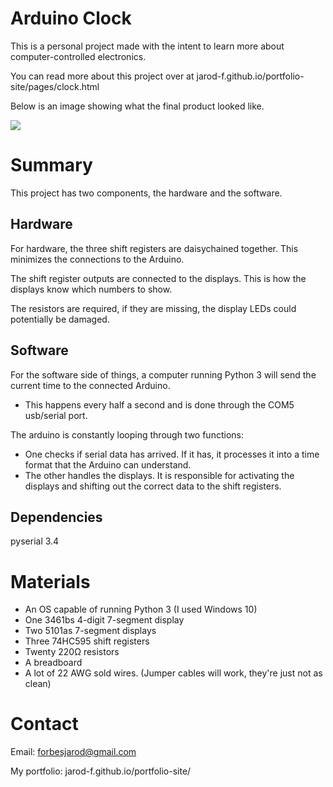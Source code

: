# Arduino Clock
This is a personal project made with the intent to learn more about computer-controlled electronics.

You can read more about this project over at jarod-f.github.io/portfolio-site/pages/clock.html

Below is an image showing what the final product looked like.

<img style="max-height: 350px;" src="https://jarod-f.github.io/portfolio-site/media/clock/clock-turned-on.jpg">

# Summary
This project has two components, the hardware and the software.

## Hardware
For hardware, the three shift registers are daisychained together.  This minimizes the connections to the Arduino.

The shift register outputs are connected to the displays.  This is how the displays know which numbers to show.

The resistors are required, if they are missing, the display LEDs could potentially be damaged.

## Software
For the software side of things, a computer running Python 3 will send the current time to the connected Arduino.
- This happens every half a second and is done through the COM5 usb/serial port.

The arduino is constantly looping through two functions:
- One checks if serial data has arrived.  If it has, it processes it into a time format that the Arduino can understand.
- The other handles the displays.  It is responsible for activating the displays and shifting out the correct data to the shift registers.

## Dependencies
pyserial 3.4

# Materials
- An OS capable of running Python 3 (I used Windows 10)
- One 3461bs 4-digit 7-segment display
- Two 5101as 7-segment displays
- Three 74HC595 shift registers
- Twenty 220Ω resistors
- A breadboard
- A lot of 22 AWG sold wires. (Jumper cables will work, they're just not as clean)


# Contact
Email: forbesjarod@gmail.com

My portfolio: jarod-f.github.io/portfolio-site/
